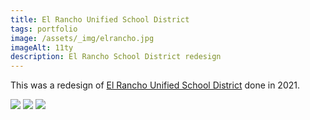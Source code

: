 ```yaml
---
title: El Rancho Unified School District
tags: portfolio
image: /assets/_img/elrancho.jpg
imageAlt: 11ty
description: El Rancho School District redesign
---
```


This was a redesign of [El Rancho Unified School District](https://www.erusd.org/) done in 2021.

<div class="imageBlock">
  <img src="/assets/_img/catarm.jpg">
  <img src="/assets/_img/catarm.jpg">
  <img src="/assets/_img/catarm.jpg">
</div>
